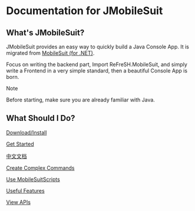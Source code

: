 # Documentation for JMobileSuit

## What's JMobileSuit?

JMobileSuit provides an easy way to quickly build a Java Console App. It is migrated
from [MobileSuit (for .NET)](https://github.com/HIT-ReFreSH/MobileSuit).

Focus on writing the backend part, Import ReFreSH.MobileSuit, and simply write a Frontend in a very simple standard,
then a beautiful Console App is born.

> [!NOTE]
> Before starting, make sure you are already familiar with Java.

## What Should I Do?

[Download/Install](https://central.sonatype.com/artifact/io.github.hit-refresh/JMobileSuit)

[Get Started](./articles/GetStarted.md)

[中文文档](./articles/zh_Hans/index.md)

[Create Complex Commands](./articles/ComplexCommands.md)

[Use MobileSuitScripts](./articles/MobileSuitScripts.md)

[Useful Features](./articles/AdvancedUsage.md)

[View APIs](./api/index.md)
